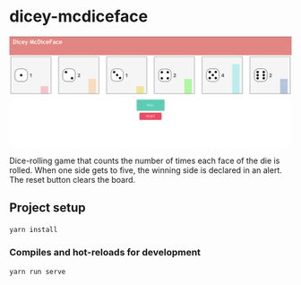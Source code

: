 # dicey-mcdiceface
![](https://github.com/AaronStearns/dicey-mcdiceface/blob/master/dicey.png)


Dice-rolling game that counts the number of times each face of the die is rolled. When one side gets to five, the winning side is declared in an alert. The reset button clears the board. 


## Project setup
```
yarn install
```

### Compiles and hot-reloads for development
```
yarn run serve
```
